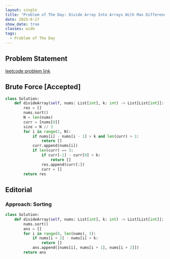 ```yaml
---
layout: single
title: "Problem of The Day: Divide Array Into Arrays With Max Difference"
date: 2025-6-17
show_date: true
classes: wide
tags:
  - Problem of The Day
---
```


## Problem Statement

[leetcode problem link](https://leetcode.com/problems/divide-array-into-arrays-with-max-difference/description/?envType=daily-question&envId=2025-06-18)

## Brute Force [Accepted]

```python
class Solution:
    def divideArray(self, nums: List[int], k: int) -> List[List[int]]:
        res = []
        nums.sort()
        N = len(nums)
        curr = [nums[0]]
        size = N // 3
        for i in range(1, N):
            if nums[i] - nums[i - 1] > k and len(curr) > 1:
                return []
            curr.append(nums[i])
            if len(curr) == 3:
                if curr[-1] - curr[0] > k:
                    return []
                res.append(curr[:])
                curr = []
        return res
```

## Editorial

### Approach: Sorting

```python
class Solution:
    def divideArray(self, nums: List[int], k: int) -> List[List[int]]:
        nums.sort()
        ans = []
        for i in range(0, len(nums), 3):
            if nums[i + 2] - nums[i] > k:
                return []
            ans.append([nums[i], nums[i + 1], nums[i + 2]])
        return ans
```
